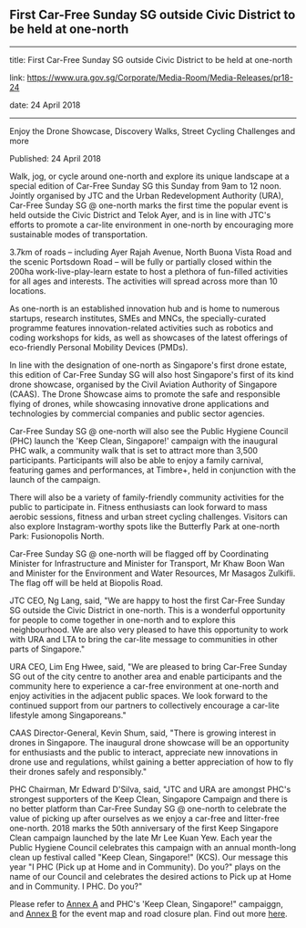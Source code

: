 ## First Car-Free Sunday SG outside Civic District to be held at one-north

---

title: First Car-Free Sunday SG outside Civic District to be held at one-north

link: https://www.ura.gov.sg/Corporate/Media-Room/Media-Releases/pr18-24

date: 24 April 2018

---

Enjoy the Drone Showcase, Discovery Walks, Street Cycling Challenges and more

Published: 24 April 2018

Walk, jog, or cycle around one-north and explore its unique landscape at a special edition of Car-Free Sunday SG this Sunday from 9am to 12 noon. Jointly organised by JTC and the Urban Redevelopment Authority (URA), Car-Free Sunday SG @ one-north marks the first time the popular event is held outside the Civic District and Telok Ayer, and is in line with JTC's efforts to promote a car-lite environment in one-north by encouraging more sustainable modes of transportation.

3.7km of roads – including Ayer Rajah Avenue, North Buona Vista Road and the scenic Portsdown Road – will be fully or partially closed within the 200ha work-live-play-learn estate to host a plethora of fun-filled activities for all ages and interests. The activities will spread across more than 10 locations.

As one-north is an established innovation hub and is home to numerous startups, research institutes, SMEs and MNCs, the specially-curated programme features innovation-related activities such as robotics and coding workshops for kids, as well as showcases of the latest offerings of eco-friendly Personal Mobility Devices (PMDs).

In line with the designation of one-north as Singapore's first drone estate, this edition of Car-Free Sunday SG will also host Singapore's first of its kind drone showcase, organised by the Civil Aviation Authority of Singapore (CAAS). The Drone Showcase aims to promote the safe and responsible flying of drones, while showcasing innovative drone applications and technologies by commercial companies and public sector agencies.

Car-Free Sunday SG @ one-north will also see the Public Hygiene Council (PHC) launch the 'Keep Clean, Singapore!' campaign with the inaugural PHC walk, a community walk that is set to attract more than 3,500 participants. Participants will also be able to enjoy a family carnival, featuring games and performances, at Timbre+, held in conjunction with the launch of the campaign.

There will also be a variety of family-friendly community activities for the public to participate in. Fitness enthusiasts can look forward to mass aerobic sessions, fitness and urban street cycling challenges. Visitors can also explore Instagram-worthy spots like the Butterfly Park at one-north Park: Fusionopolis North.

Car-Free Sunday SG @ one-north will be flagged off by Coordinating Minister for Infrastructure and Minister for Transport, Mr Khaw Boon Wan and Minister for the Environment and Water Resources, Mr Masagos Zulkifli. The flag off will be held at Biopolis Road.

JTC CEO, Ng Lang, said, "We are happy to host the first Car-Free Sunday SG outside the Civic District in one-north. This is a wonderful opportunity for people to come together in one-north and to explore this neighbourhood. We are also very pleased to have this opportunity to work with URA and LTA to bring the car-lite message to communities in other parts of Singapore."

URA CEO, Lim Eng Hwee, said, "We are pleased to bring Car-Free Sunday SG out of the city centre to another area and enable participants and the community here to experience a car-free environment at one-north and enjoy activities in the adjacent public spaces. We look forward to the continued support from our partners to collectively encourage a car-lite lifestyle among Singaporeans."

CAAS Director-General, Kevin Shum, said, "There is growing interest in drones in Singapore. The inaugural drone showcase will be an opportunity for enthusiasts and the public to interact, appreciate new innovations in drone use and regulations, whilst gaining a better appreciation of how to fly their drones safely and responsibly."

PHC Chairman, Mr Edward D'Silva, said, "JTC and URA are amongst PHC's strongest supporters of the Keep Clean, Singapore Campaign and there is no better platform than Car-Free Sunday SG @ one-north to celebrate the value of picking up after ourselves as we enjoy a car-free and litter-free one-north. 2018 marks the 50th anniversary of the first Keep Singapore Clean campaign launched by the late Mr Lee Kuan Yew. Each year the Public Hygiene Council celebrates this campaign with an annual month-long clean up festival called "Keep Clean, Singapore!" (KCS). Our message this year "I PHC (Pick up at Home and in Community). Do you?" plays on the name of our Council and celebrates the desired actions to Pick up at Home and in Community. I PHC. Do you?"

Please refer to [Annex A](<https://www.ura.gov.sg/-/media/Corporate/Media-Room/2018/Apr/pr18-24a(2).pdf>) and PHC's 'Keep Clean, Singapore!" campaiggn, and [Annex B](https://www.ura.gov.sg/-/media/Corporate/Media-Room/2018/Apr/pr18-24b.pdf) for the event map and road closure plan. Find out more [here](https://www.ura.gov.sg/Corporate/Get-Involved/Go-Car-Lite/Car-Free-Sunday/CFS/About-CFS).
